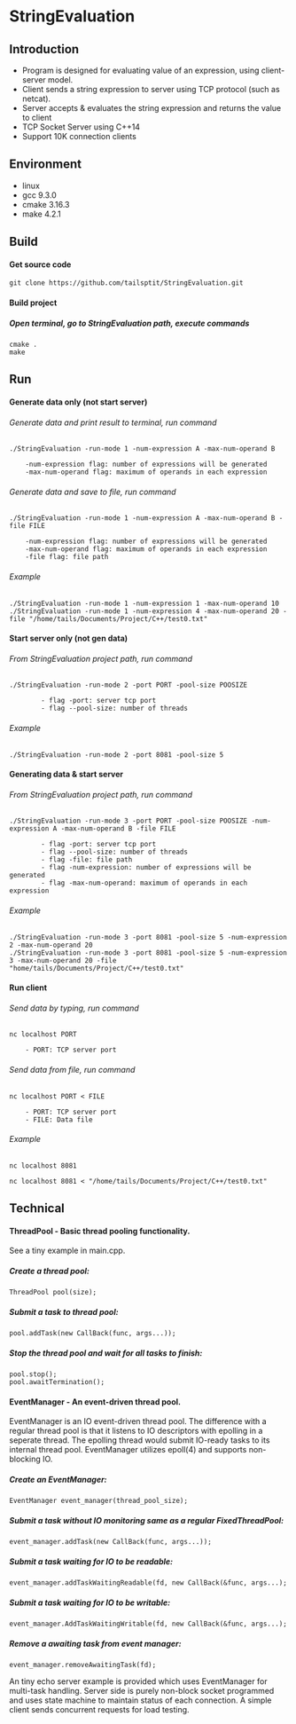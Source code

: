 # StringEvaluation

## Introduction
- Program is designed for evaluating value of an expression, using client-server model.
- Client sends a string expression to server using TCP protocol (such as netcat). 
- Server accepts & evaluates the string expression and returns the value to client  
- TCP Socket Server using C++14
- Support 10K connection clients

## Environment
- linux
- gcc 9.3.0
- cmake 3.16.3
- make 4.2.1

## Build
#### Get source code
    git clone https://github.com/tailsptit/StringEvaluation.git
#### Build project
##### Open terminal, go to StringEvaluation path, execute commands
    cmake .
    make

## Run
#### Generate data only (not start server)
###### Generate data and print result to terminal, run command
    ./StringEvaluation -run-mode 1 -num-expression A -max-num-operand B 
                
        -num-expression flag: number of expressions will be generated
        -max-num-operand flag: maximum of operands in each expression
        
###### Generate data and save to file, run command
    ./StringEvaluation -run-mode 1 -num-expression A -max-num-operand B -file FILE 
        
        -num-expression flag: number of expressions will be generated
        -max-num-operand flag: maximum of operands in each expression
        -file flag: file path
###### Example
    ./StringEvaluation -run-mode 1 -num-expression 1 -max-num-operand 10
    ./StringEvaluation -run-mode 1 -num-expression 4 -max-num-operand 20 -file "/home/tails/Documents/Project/C++/test0.txt" 

#### Start server only (not gen data)
###### From StringEvaluation project path, run command
    ./StringEvaluation -run-mode 2 -port PORT -pool-size POOSIZE
            
            - flag -port: server tcp port
            - flag --pool-size: number of threads      
###### Example
    ./StringEvaluation -run-mode 2 -port 8081 -pool-size 5
#### Generating data & start server
###### From StringEvaluation project path, run command
    ./StringEvaluation -run-mode 3 -port PORT -pool-size POOSIZE -num-expression A -max-num-operand B -file FILE  
            
            - flag -port: server tcp port
            - flag --pool-size: number of threads  
            - flag -file: file path
            - flag -num-expression: number of expressions will be generated
            - flag -max-num-operand: maximum of operands in each expression
###### Example
    ./StringEvaluation -run-mode 3 -port 8081 -pool-size 5 -num-expression 2 -max-num-operand 20
    ./StringEvaluation -run-mode 3 -port 8081 -pool-size 5 -num-expression 3 -max-num-operand 20 -file "home/tails/Documents/Project/C++/test0.txt" 

#### Run client
###### Send data by typing, run command
    nc localhost PORT
        
        - PORT: TCP server port
###### Send data from file, run command
    nc localhost PORT < FILE
        
        - PORT: TCP server port
        - FILE: Data file
               
###### Example
    nc localhost 8081
    
    nc localhost 8081 < "/home/tails/Documents/Project/C++/test0.txt"
 
## Technical

#### ThreadPool - Basic thread pooling functionality.
See a tiny example in main.cpp.

##### Create a thread pool:
    ThreadPool pool(size);

##### Submit a task to thread pool:
    pool.addTask(new CallBack(func, args...));

##### Stop the thread pool and wait for all tasks to finish:
    pool.stop();
    pool.awaitTermination();

#### EventManager - An event-driven thread pool.
EventManager is an IO event-driven thread pool. The difference with a regular thread pool is that it listens to IO descriptors with epolling in a seperate thread. The epolling thread would submit IO-ready tasks to its internal thread pool. EventManager utilizes epoll(4) and supports non-blocking IO. 

##### Create an EventManager:
    EventManager event_manager(thread_pool_size);

##### Submit a task without IO monitoring same as a regular FixedThreadPool:
    event_manager.addTask(new CallBack(func, args...));

##### Submit a task waiting for IO to be readable:
    event_manager.addTaskWaitingReadable(fd, new CallBack(&func, args...);

##### Submit a task waiting for IO to be writable:
    event_manager.AddTaskWaitingWritable(fd, new CallBack(&func, args...);

##### Remove a awaiting task from event manager:
    event_manager.removeAwaitingTask(fd);

An tiny echo server example is provided which uses EventManager for multi-task handling. Server side is purely non-block socket programmed and uses state machine to maintain status of each connection. A simple client sends concurrent requests for load testing.
    